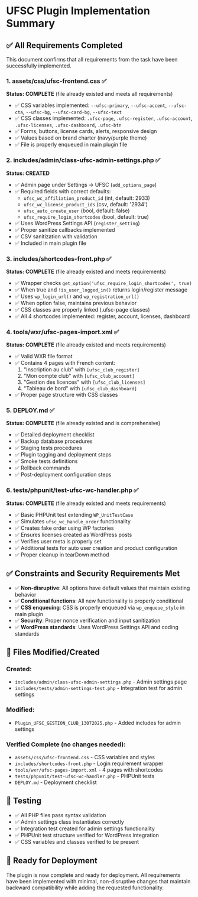 # UFSC Plugin Implementation Summary

## ✅ All Requirements Completed

This document confirms that all requirements from the task have been successfully implemented.

### 1. assets/css/ufsc-frontend.css ✅
**Status: COMPLETE** (file already existed and meets all requirements)
- ✅ CSS variables implemented: `--ufsc-primary`, `--ufsc-accent`, `--ufsc-cta`, `--ufsc-bg`, `--ufsc-card-bg`, `--ufsc-text`
- ✅ CSS classes implemented: `.ufsc-page`, `.ufsc-register`, `.ufsc-account`, `.ufsc-licenses`, `.ufsc-dashboard`, `.ufsc-btn`
- ✅ Forms, buttons, license cards, alerts, responsive design
- ✅ Values based on brand charter (navy/purple theme)
- ✅ File is properly enqueued in main plugin file

### 2. includes/admin/class-ufsc-admin-settings.php ✅
**Status: CREATED**
- ✅ Admin page under Settings → UFSC (`add_options_page`)
- ✅ Required fields with correct defaults:
  - `ufsc_wc_affiliation_product_id` (int, default: 2933)
  - `ufsc_wc_license_product_ids` (csv, default: '2934')
  - `ufsc_auto_create_user` (bool, default: false)
  - `ufsc_require_login_shortcodes` (bool, default: true)
- ✅ Uses WordPress Settings API (`register_setting`)
- ✅ Proper sanitize callbacks implemented
- ✅ CSV sanitization with validation
- ✅ Included in main plugin file

### 3. includes/shortcodes-front.php ✅
**Status: COMPLETE** (file already existed and meets requirements)
- ✅ Wrapper checks `get_option('ufsc_require_login_shortcodes', true)`
- ✅ When true and `!is_user_logged_in()` returns login/register message
- ✅ Uses `wp_login_url()` and `wp_registration_url()`
- ✅ When option false, maintains previous behavior
- ✅ CSS classes are properly linked (.ufsc-page classes)
- ✅ All 4 shortcodes implemented: register, account, licenses, dashboard

### 4. tools/wxr/ufsc-pages-import.xml ✅
**Status: COMPLETE** (file already existed and meets requirements)
- ✅ Valid WXR file format
- ✅ Contains 4 pages with French content:
  1. "Inscription au club" with `[ufsc_club_register]`
  2. "Mon compte club" with `[ufsc_club_account]`
  3. "Gestion des licences" with `[ufsc_club_licenses]`
  4. "Tableau de bord" with `[ufsc_club_dashboard]`
- ✅ Proper page structure with CSS classes

### 5. DEPLOY.md ✅
**Status: COMPLETE** (file already existed and is comprehensive)
- ✅ Detailed deployment checklist
- ✅ Backup database procedures
- ✅ Staging tests procedures
- ✅ Plugin tagging and deployment steps
- ✅ Smoke tests definitions
- ✅ Rollback commands
- ✅ Post-deployment configuration steps

### 6. tests/phpunit/test-ufsc-wc-handler.php ✅
**Status: COMPLETE** (file already existed and meets requirements)
- ✅ Basic PHPUnit test extending `WP_UnitTestCase`
- ✅ Simulates `ufsc_wc_handle_order` functionality
- ✅ Creates fake order using WP factories
- ✅ Ensures licenses created as WordPress posts
- ✅ Verifies user meta is properly set
- ✅ Additional tests for auto user creation and product configuration
- ✅ Proper cleanup in tearDown method

## ✅ Constraints and Security Requirements Met

- ✅ **Non-disruptive**: All options have default values that maintain existing behavior
- ✅ **Conditional functions**: All new functionality is properly conditional
- ✅ **CSS enqueuing**: CSS is properly enqueued via `wp_enqueue_style` in main plugin
- ✅ **Security**: Proper nonce verification and input sanitization
- ✅ **WordPress standards**: Uses WordPress Settings API and coding standards

## 📁 Files Modified/Created

### Created:
- `includes/admin/class-ufsc-admin-settings.php` - Admin settings page
- `includes/tests/admin-settings-test.php` - Integration test for admin settings

### Modified:
- `Plugin_UFSC_GESTION_CLUB_13072025.php` - Added includes for admin settings

### Verified Complete (no changes needed):
- `assets/css/ufsc-frontend.css` - CSS variables and styles
- `includes/shortcodes-front.php` - Login requirement wrapper
- `tools/wxr/ufsc-pages-import.xml` - 4 pages with shortcodes
- `tests/phpunit/test-ufsc-wc-handler.php` - PHPUnit tests
- `DEPLOY.md` - Deployment checklist

## 🧪 Testing

- ✅ All PHP files pass syntax validation
- ✅ Admin settings class instantiates correctly
- ✅ Integration test created for admin settings functionality
- ✅ PHPUnit test structure verified for WordPress integration
- ✅ CSS variables and classes verified to be present

## 🚀 Ready for Deployment

The plugin is now complete and ready for deployment. All requirements have been implemented with minimal, non-disruptive changes that maintain backward compatibility while adding the requested functionality.